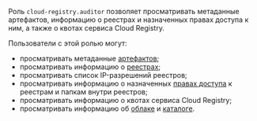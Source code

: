 Роль `cloud-registry.auditor` позволяет просматривать метаданные артефактов, информацию о реестрах и назначенных правах доступа к ним, а также о квотах сервиса Cloud Registry.

Пользователи с этой ролью могут:
* просматривать метаданные [артефактов](../../cloud-registry/concepts/artifacts.md);
* просматривать информацию о [реестрах](../../cloud-registry/concepts/registry.md);
* просматривать список IP-разрешений реестров;
* просматривать информацию о назначенных [правах доступа](../../iam/concepts/access-control/index.md) к реестрам и папкам внутри реестров;
* просматривать информацию о квотах сервиса Cloud Registry;
* просматривать информацию об [облаке](../../resource-manager/concepts/resources-hierarchy.md#cloud) и [каталоге](../../resource-manager/concepts/resources-hierarchy.md#folder).